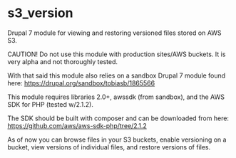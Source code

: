 s3_version
==========

Drupal 7 module for viewing and restoring versioned files stored on AWS S3.

CAUTION! Do not use this module with production sites/AWS buckets. It is very alpha and not thoroughly tested.

With that said this module also relies on a sandbox Drupal 7 module found here:
https://drupal.org/sandbox/tobiasb/1865566

This module requires libraries 2.0+, awssdk (from sandbox), and the AWS SDK for PHP (tested w/2.1.2).

The SDK should be built with composer and can be downloaded from here:
https://github.com/aws/aws-sdk-php/tree/2.1.2

As of now you can browse files in your S3 buckets, enable versioning on a bucket, view versions of individual files,
and restore versions of files. 
